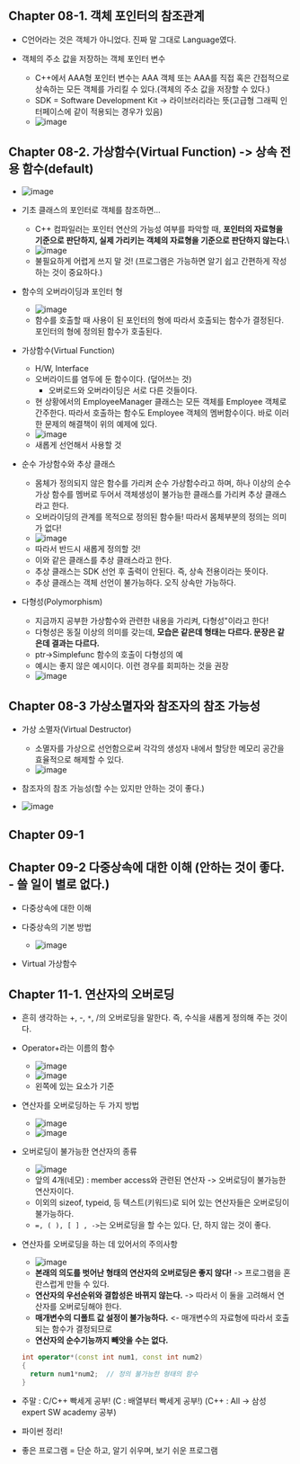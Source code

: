 ## Chapter 08-1. 객체 포인터의 참조관계
* C언어라는 것은 객체가 아니었다. 진짜 말 그대로 Language였다.

* 객체의 주소 값을 저장하는 객체 포인터 변수
  * C++에서 AAA형 포인터 변수는 AAA 객체 또는 AAA를 직접 혹은 간접적으로 상속하는 모든 객체를 가리킬 수 있다.(객체의 주소 값을 저장할 수 있다.)
  * SDK = Software Development Kit -> 라이브러리라는 뜻(고급형 그래픽 인터페이스에 같이 적용되는 경우가 있음)
  * ![image](https://user-images.githubusercontent.com/49339278/131077944-dfe4b19e-6022-4ddf-8f2f-3637a2147d5b.png)

## Chapter 08-2. 가상함수(Virtual Function) -> 상속 전용 함수(default)
* ![image](https://user-images.githubusercontent.com/49339278/131078469-918d104d-0989-4bf6-bc12-6636786a7ef6.png)

* 기초 클래스의 포인터로 객체를 참조하면...
  * C++ 컴파일러는 포인터 연산의 가능성 여부를 파악할 때, **포인터의 자료형을 기준으로 판단하지, 실제 가리키는 객체의 자료형을 기준으로 판단하지 않는다.**\
  * ![image](https://user-images.githubusercontent.com/49339278/131078648-3178e70e-e369-4b98-9623-f3b9852847d1.png)
  * 불필요하게 어렵게 쓰지 말 것! (프로그램은 가능하면 알기 쉽고 간편하게 작성하는 것이 중요하다.)

* 함수의 오버라이딩과 포인터 형
  * ![image](https://user-images.githubusercontent.com/49339278/131081031-36825436-6c79-4069-8cf5-9f26451fad86.png)
  * 함수를 호출할 때 사용이 된 포인터의 형에 따라서 호출되는 함수가 결정된다. 포인터의 형에 정의된 함수가 호출된다.

* 가상함수(Virtual Function)
  * H/W, Interface
  * 오버라이드를 염두에 둔 함수이다. (덮어쓰는 것)
    * 오버로드와 오버라이딩은 서로 다른 것들이다.
  * 현 상황에서의 EmployeeManager 클래스는 모든 객체를 Employee 객체로 간주한다. 따라서 호출하는 함수도 Employee 객체의 멤버함수이다. 바로 이러한 문제의 해결책이 위의 예제에 있다.
  * ![image](https://user-images.githubusercontent.com/49339278/131081623-7a194241-1a58-4218-a39b-550e72bf8a68.png)
  * 새롭게 선언해서 사용할 것

* 순수 가상함수와 추상 클래스
  * 몸체가 정의되지 않은 함수를 가리켜 순수 가상함수라고 하며, 하나 이상의 순수 가상 함수를 멤버로 두어서 객체생성이 불가능한 클래스를 가리켜 추상 클래스라고 한다.
  * 오버라이딩의 관계를 목적으로 정의된 함수들! 따라서 몸체부분의 정의는 의미가 없다!
  * ![image](https://user-images.githubusercontent.com/49339278/131082465-3f3ef847-9b4e-4ae3-a038-9b9ef45eb9de.png)
  * 따라서 반드시 새롭게 정의할 것! 
  * 이와 같은 클래스를 추상 클래스라고 한다.
  * 추상 클래스는 SDK 선언 후 출력이 안된다. 즉, 상속 전용이라는 뜻이다.
  * 추상 클래스는 객체 선언이 불가능하다. 오직 상속만 가능하다.

* 다형성(Polymorphism)
  * 지금까지 공부한 가상함수와 관련한 내용을 가리켜, 다형성"이라고 한다!
  * 다형성은 동질 이상의 의미를 갖는데, **모습은 같은데 형태는 다르다. 문장은 같은데 결과는 다르다.**
  * ptr->Simplefunc 함수의 호출이 다형성의 예
  * 예시는 좋지 않은 예시이다. 이런 경우를 회피하는 것을 권장
  * ![image](https://user-images.githubusercontent.com/49339278/131083206-f58313cd-d7fd-4613-8eb5-53700cc150f4.png)

## Chapter 08-3 가상소멸자와 참조자의 참조 가능성
* 가상 소멸자(Virtual Destructor)
  * 소멸자를 가상으로 선언함으로써 각각의 생성자 내에서 할당한 메모리 공간을 효율적으로 해제할 수 있다.
  * ![image](https://user-images.githubusercontent.com/49339278/131083574-21e76080-86ec-4f2d-ab33-766872801366.png)

* 참조자의 참조 가능성(할 수는 있지만 안하는 것이 좋다.)
* ![image](https://user-images.githubusercontent.com/49339278/131083795-d9d95299-a746-423d-a19d-050ec51f8a6b.png)

## Chapter 09-1

## Chapter 09-2 다중상속에 대한 이해 (안하는 것이 좋다. - 쓸 일이 별로 없다.)
* 다중상속에 대한 이해
* 다중상속의 기본 방법
  * ![image](https://user-images.githubusercontent.com/49339278/131280062-eaf7ee26-f4cb-4116-abad-d195b2342f98.png)

* Virtual 가상함수 



## Chapter 11-1. 연산자의 오버로딩
* 흔히 생각하는 +, -, ```*```, /의 오버로딩을 말한다. 즉, 수식을 새롭게 정의해 주는 것이다.


* Operator+라는 이름의 함수
  * ![image](https://user-images.githubusercontent.com/49339278/131085169-7c86e884-2485-4928-9274-d38af75b34fa.png)
  * ![image](https://user-images.githubusercontent.com/49339278/131085085-f253fd2b-a4db-40fc-9022-4052c3ae3762.png)
  * 왼쪽에 있는 요소가 기준

* 연산자를 오버로딩하는 두 가지 방법
  * ![image](https://user-images.githubusercontent.com/49339278/131093159-4be1184f-b5a6-40cb-bba9-59fe4c507e33.png)
  * ![image](https://user-images.githubusercontent.com/49339278/131093353-761ef920-e8d2-496a-b697-6859eecdfdd0.png)

* 오버로딩이 불가능한 연산자의 종류
  * ![image](https://user-images.githubusercontent.com/49339278/131099912-3491429c-fedf-445e-a9af-7b8c26f19d3d.png)
  * 앞의 4개(네모) : member access와 관련된 연산자 -> 오버로딩이 불가능한 연산자이다.
  * 이외의 sizeof, typeid, 등 텍스트(키워드)로 되어 있는 연산자들은 오버로딩이 불가능하다.
  * ```=, ( ), [ ] , ->```는 오버로딩을 할 수는 있다. 단, 하지 않는 것이 좋다. 

* 연산자를 오버로딩을 하는 데 있어서의 주의사항
  * ![image](https://user-images.githubusercontent.com/49339278/131100178-8974b9f9-c468-4e7f-9511-a3cd3afd0da5.png)
  * **본래의 의도를 벗어난 형태의 연산자의 오버로딩은 좋지 않다!** -> 프로그램을 혼란스럽게 만들 수 있다.
  * **연산자의 우선순위와 결합성은 바뀌지 않는다.** -> 따라서 이 둘을 고려해서 연산자를 오버로딩해야 한다.
  * **매개변수의 디폴트 값 설정이 불가능하다.** <- 매개변수의 자료형에 따라서 호출되는 함수가 결정되므로
  * **연산자의 순수기능까지 빼앗을 수는 없다.**
  ```c++
  int operator*(const int num1, const int num2)
  {
    return num1*num2;  // 정의 불가능한 형태의 함수
  }
  ```

* 주말 : C/C++ 빡세게 공부! (C : 배열부터 빡세게 공부!) (C++ : All -> 삼성 expert SW academy 공부)
* 파이썬 정리!

* 좋은 프로그램 = 단순 하고, 알기 쉬우며, 보기 쉬운 프로그램
